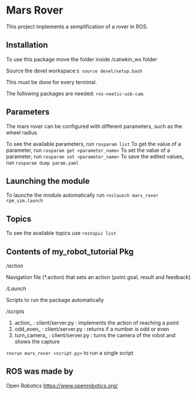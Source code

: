 
# Mars Rover

This project implements a semplification of a rover in ROS.

## Installation

To use this package move the folder inside /catwkin_ws folder

Source the devel workspace:`$ source devel/setup.bash`

This must be done for every terminal. 

The following packages are needed: `ros-noetic-usb-cam`.


## Parameters
The mars rover can be configured with different parameters, such as the wheel radius

To see the available parameters, run `rosparam list`
To get the value of a parameter, run `rosparam get <parameter_name>`
To set the value of a parameter, run `rosparam set <parameter_name>`
To save the edited values, run `rosparam dump param.yaml`

## Launching the module
To launche the module automatically run `roslaunch mars_rover rpm_sim.launch`

## Topics
To see the available topics use `rostopic list`

## Contents of my_robot_tutorial Pkg

*/action*

Navigation file (*.action) that sets an action (point goal, result and feedback)

*/Launch*

Scripts to run the package automatically

*/scripts*

1. action_ : client/server.py : implements the action of reaching a point
2. odd_even_ : client/server.py : returns if a number is odd or even
3. turn_camera_ : client/server.py : turns the camera of the robot and shows the capture


`rosrun mars_rover <script.py>` to run a single script

## ROS was made by
Open Robotics https://www.openrobotics.org/








